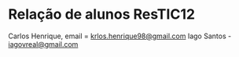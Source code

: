 # Relação de alunos ResTIC12

Carlos Henrique, email = krlos.henrique98@gmail.com
Iago Santos - iagovreal@gmail.com